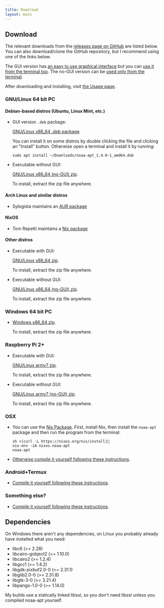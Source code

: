 ```yaml
---
title: Download
layout: main
---
```


## Download

The relevant downloads from the
[releases page on GitHub](https://github.com/martinber/noaa-apt/releases) are
listed below. You can also download/clone the GitHub repository, but I recommend
using one of the links below.

The GUI version has [an easy to use graphical interface](./usage.html#gui) but
you can [use it from the terminal too](./usage.html#terminal). The no-GUI
version can be [used only from the terminal](./usage.html#terminal).

After downloading and installing, visit [the Usage page](./usage.html).

### GNU/Linux 64 bit PC

#### Debian-based distros (Ubuntu, Linux Mint, etc.)

- GUI version `.deb` package:

    [GNU/Linux x86_64 .deb package][amd64_deb].

    You can install it on some distros by double clicking the file and clicking
    an "Install" button. Otherwise open a terminal and install it by running:

    ```
    sudo apt install ~/Downloads/noaa-apt_1.4.0-1_amd64.deb
    ```

- Executable without GUI:

    [GNU/Linux x86_64 (no-GUI) zip][x86_64_linux_gnu_nogui_zip].

    To install, extract the zip file anywhere.

#### Arch Linux and similar distros

- Sylogista maintains an [AUR package](https://aur.archlinux.org/packages/noaa-apt/)

#### NixOS

- Tom Repetti maintains a [Nix package](https://search.nixos.org/packages?query=noaa-apt&from=0&size=30&sort=relevance&channel=unstable)

#### Other distros

- Executable with GUI:

    [GNU/Linux x86_64 zip][x86_64_linux_gnu_zip].

    To install, extract the zip file anywhere.

- Executable without GUI:

    [GNU/Linux x86_64 (no-GUI) zip][x86_64_linux_gnu_nogui_zip].

    To install, extract the zip file anywhere.

### Windows 64 bit PC

- [Windows x86_64 zip][x86_64_windows_gnu_zip].

    To install, extract the zip file anywhere.

### Raspberry Pi 2+

- Executable with GUI:

    [GNU/Linux armv7 zip][armv7_linux_gnueabihf_zip].

    To install, extract the zip file anywhere.

- Executable without GUI:

    [GNU/Linux armv7 (no-GUI) zip][armv7_linux_gnueabihf_nogui_zip].

    To install, extract the zip file anywhere.

### OSX

- You can use the [Nix Package](https://search.nixos.org/packages?query=noaa-apt&from=0&size=30&sort=relevance&channel=unstable).
    First, install Nix, then install the `noaa-apt` package and then run the
    program from the terminal:

    ```
    sh <(curl -L https://nixos.org/nix/install)
    nix-env -iA nixos.noaa-apt
    noaa-apt
    ```


- [Otherwise compile it yourself following these instructions](./development.html#compilation).

### Android+Termux

- [Compile it yourself following these instructions](./development.html#compilation).

### Something else?

- [Compile it yourself following these instructions](./development.html#compilation).

## Dependencies

On Windows there aren't any dependencies, on Linux you probably already have
installed what you need:

- libc6 (>= 2.28)
- libcairo-gobject2 (>= 1.10.0)
- libcairo2 (>= 1.2.4)
- libgcc1 (>= 1:4.2)
- libgdk-pixbuf2.0-0 (>= 2.31.1)
- libglib2.0-0 (>= 2.31.8)
- libgtk-3-0 (>= 3.21.4)
- libpango-1.0-0 (>= 1.14.0)

My builds use a statically linked libssl, so you don't need libssl unless you
compiled noaa-apt yourself.

[amd64_deb]: https://github.com/martinber/noaa-apt/releases/download/v1.4.0/noaa-apt_1.4.0-1_amd64.deb
[x86_64_windows_gnu_zip]: https://github.com/martinber/noaa-apt/releases/download/v1.4.0/noaa-apt-1.4.0-x86_64-windows-gnu.zip
[x86_64_linux_gnu_zip]: https://github.com/martinber/noaa-apt/releases/download/v1.4.0/noaa-apt-1.4.0-x86_64-linux-gnu.zip
[x86_64_linux_gnu_nogui_zip]: https://github.com/martinber/noaa-apt/releases/download/v1.4.0/noaa-apt-1.4.0-x86_64-linux-gnu-nogui.zip
[armv7_linux_gnueabihf_zip]: https://github.com/martinber/noaa-apt/releases/download/v1.4.0/noaa-apt-1.4.0-armv7-linux-gnueabihf.zip
[armv7_linux_gnueabihf_nogui_zip]: https://github.com/martinber/noaa-apt/releases/download/v1.4.0/noaa-apt-1.4.0-armv7-linux-gnueabihf-nogui.zip
